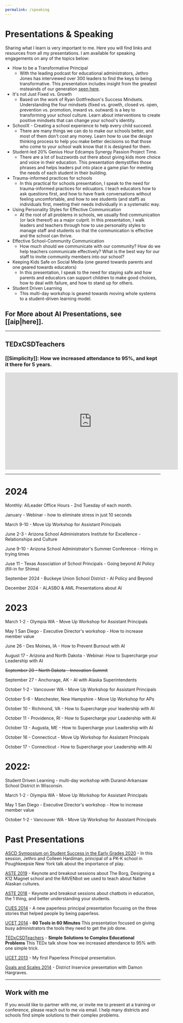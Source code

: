 ```yaml
---
permalink: /speaking
---
```


# Presentations & Speaking

Sharing what I learn is very important to me. Here you will find links and resources from all my presentations. I am available for speaking engagements on any of the topics below: 

-   How to be a Transformative Principal
    -   With the leading podcast for educational administrators, Jethro Jones has interviewed over 300 leaders to find the keys to being transformative. This presentation includes insight from the greatest msteainds of our generation [seen here](http://transformativeprincipal.transistor.fm).
-   It's not Just Fixed vs. Growth
    -   Based on the work of Ryan Gottfredson's Success Mindsets. Understanding the four mindsets (fixed vs. growth, closed vs. open, prevention vs. promotion, inward vs. outward) is a key to transforming your school culture. Learn about interventions to create positive mindsets that can change your school's identity. 
-   SchoolX - Creating a school experience to help every child succeed. 
    -   There are many things we can do to make our schools better, and most of them don't cost any money. Learn how to use the design thinking process to help you make better decisions so that those who come to your school walk know that it is designed for them. 
-   Student-led 20% Genius Hour Edcamps Synergy Passion Project Time.
    -   There are a lot of buzzwords out there about giving kids more choice and voice in their education. This presentation demystifies those phrases and helps leaders put into place a game plan for meeting the needs of each student in their building. 
-   Trauma-informed practices for schools 
    -   In this practical for schools presentation, I speak to the need for trauma-informed practices for edcuators. I teach educators how to ask questions first, and how to have frank conversations without feeling uncomfortable, and how to see students (and staff) as individuals first, meeting their needs individually in a systematic way.
-   Using Personality Styles for Effective Communication
    -   At the root of all problems in schools, we usually find communication (or lack thereof) as a major culprit. In this presentation, I walk leaders and teachers through how to use personality styles to manage staff and students so that the communication is effective and the school can thrive. 
-   Effective School-Community Communication
    -   How much should we communicate with our community? How do we help teachers communicate effectively? What is the best way for our staff to invite community members into our school? 
-   Keeping Kids Safe on Social Media (one geared towards parents and one geared towards educators)
    -   In this presentation, I speak to the need for staying safe and how parents and educators can support children to make good choices, how to deal with failure, and how to stand up for others. 
-   Student Driven Learning
    -   This multi-day workshop is geared towards moving whole systems to a student-driven learning model. 

## For More about AI Presentations, see [[aip|here]].

---

## TEDxCSDTeachers 
### [[Simplicity]]: How we increased attendance to 95%, and kept it there for 5 years.

<iframe width="560" height="315" src="https://www.youtube.com/embed/Xz_zKCgCLnQ" title="YouTube video player" frameborder="0" allow="accelerometer; autoplay; clipboard-write; encrypted-media; gyroscope; picture-in-picture; web-share" allowfullscreen></iframe>


---

# 2024
Monthly: AILeader Office Hours - 2nd Tuesday of each month.

January - Webinar - how to eliminate stress in just 10 seconds

March 9-10 - Move Up Workshop for Assistant Principals

June 2-3 - Arizona School Administrators Institute for Excellence - Relationships and Culture

June 9-10 - Arizona School Administrator's Summer Conference - Hiring in trying times

Juse 11 - Texas Association of School Principals - Going beyond AI Policy (fill-in for Shima)

September 2024 - Buckeye Union School District - AI Policy and Beyond

December 2024 - ALASBO & AML Presentations about AI
# 2023
March 1-2 - Olympia WA - Move Up Workshop for Assistant Principals

May 1 San Diego - Executive Director's workshop - How to increase member value 

June 26 - Des Moines, IA - How to Prevent Burnout with AI

August 17 - Arizona and North Dakota - Webinar: How to Supercharge your Leadership with AI

~~September 20 - North Dakota - Innovation Summit~~

September 27 - Anchorage, AK - AI with Alaska Superintendents

October 1-2 - Vancouver WA - Move Up Workshop for Assistant Principals

October 5-6 - Manchester, New Hampshire - Move Up Workshop for APs

October 10 - Richmond, VA - How to Supercharge your leadership with AI

October 11 - Providence, RI - How to Supercharge your Leadership with AI

October 13 - Augusta, ME - How to Supercharge your Leadership with AI

October 16 - Connecticut - Move Up Workshop for Assistant Principals

October 17 - Connecticut - How to Supercharge your Leadership with AI
# 2022: 

Student Driven Learning - multi-day workshop with Durand-Arkansaw School District in Wisconsin. 

March 1-2 - Olympia WA - Move Up Workshop for Assistant Principals

May 1 San Diego - Executive Director's workshop - How to increase member value 

October 1-2 - Vancouver WA - Move Up Workshop for Assistant Principals

# Past Presentations

[ASCD Symposium on Student Success in the Early Grades 2020](https://jethrojones.com/play) - In this session, Jethro and Colleen Hardiman, principal of a PK-K school in Poughkeepsie New York talk about the importance of play. 

[ASTE 2019](https://www.jethrojones.com/aste19) - Keynote and breakout sessions about The Borg, Designing a K12 Magnet school and the RAVENbot we used to teach about Native Alaskan cultures. 

[ASTE 2018](https://www.jethrojones.com/aste18) - Keynote and breakout sessions about chatbots in education, the 1 thing, and better understanding your students. 

[CUES 2014](http://jethrojones.com/CUES2014/) - A new paperless principal presentation focusing on the three stories that helped people by being paperless.

[UCET 2014](http://jethrojones.com/ucet2014) - **60 Tools in 60 Minutes** This presentation focused on giving busy administrators the tools they need to get the job done. 

[TEDxCSDTeachers](https://www.youtube.com/watch?v=Xz_zKCgCLnQ) - **Simple Solutions to Complex Educational Problems** This TEDx talk show how we increased attendance to 95% with one simple trick. 

[UCET 2013](http://jethrojones.com/ucet2013) - My first Paperless Principal presentation. 

[Goals and Scales 2014](https://www.jethrojones.com/scales-and-goals-2014) - District Inservice presentation with Damon Hargraves. 

---

## Work with me

If you would like to partner with me, or invite me to present at a training or conference, please reach out to me via email. I help many districts and schools find simple solutions to their complex problems. 